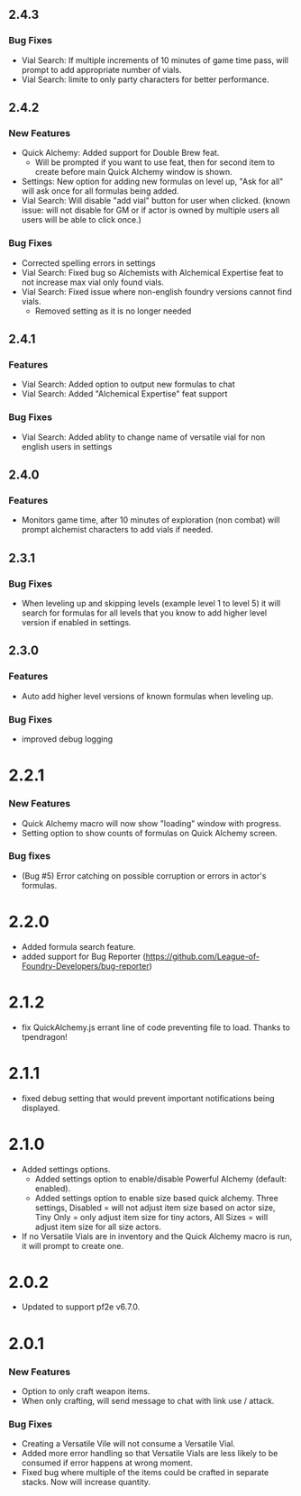 ## 2.4.3
### Bug Fixes
- Vial Search: If multiple increments of 10 minutes of game time pass, will prompt to add appropriate number of vials. 
- Vial Search: limite to only party characters for better performance. 

## 2.4.2
### New Features
- Quick Alchemy: Added support for Double Brew feat.
  - Will be prompted if you want to use feat, then for second item to create before main Quick Alchemy window is shown. 
- Settings: New option for adding new formulas on level up, "Ask for all" will ask once for all formulas being added. 
- Vial Search: Will disable "add vial" button for user when clicked. (known issue: will not disable for GM or if actor is owned by multiple users all users will be able to click once.)
### Bug Fixes
- Corrected spelling errors in settings
- Vial Search: Fixed bug so Alchemists with Alchemical Expertise feat to not increase max vial only found vials. 
- Vial Search: Fixed issue where non-english foundry versions cannot find vials. 
  - Removed setting as it is no longer needed

## 2.4.1
### Features
- Vial Search: Added option to output new formulas to chat
- Vial Search: Added "Alchemical Expertise" feat support
### Bug Fixes
- Vial Search: Added ablity to change name of versatile vial for non english users in settings

## 2.4.0
### Features
- Monitors game time, after 10 minutes of exploration (non combat) will prompt alchemist characters to add vials if needed. 

## 2.3.1
### Bug Fixes
- When leveling up and skipping levels (example level 1 to level 5) it will search for formulas for all levels that you know to add higher level version if enabled in settings. 

## 2.3.0
### Features
- Auto add higher level versions of known formulas when leveling up. 
### Bug Fixes
- improved debug logging

# 2.2.1
### New Features
- Quick Alchemy macro will now show "loading" window with progress.
- Setting option to show counts of formulas on Quick Alchemy screen. 

### Bug fixes
- (Bug #5) Error catching on possible corruption or errors in actor's formulas. 

# 2.2.0
- Added formula search feature.
- added support for Bug Reporter (https://github.com/League-of-Foundry-Developers/bug-reporter)

# 2.1.2
- fix QuickAlchemy.js errant line of code preventing file to load. Thanks to tpendragon!

# 2.1.1
- fixed debug setting that would prevent important notifications being displayed.

# 2.1.0
- Added settings options.
  - Added settings option to enable/disable Powerful Alchemy (default: enabled).
  - Added settings option to enable size based quick alchemy. Three settings, Disabled = will not adjust item size based on actor size, Tiny Only = only adjust item size for tiny actors, All Sizes = will adjust item size for all size actors. 
- If no Versatile Vials are in inventory and the Quick Alchemy macro is run, it will prompt to create one. 

# 2.0.2
- Updated to support pf2e v6.7.0.

# 2.0.1
### New Features
- Option to only craft weapon items.
- When only crafting, will send message to chat with link use / attack.

### Bug Fixes
- Creating a Versatile Vile will not consume a Versatile Vial. 
- Added more error handling so that Versatile Vials are less likely to be consumed if error happens at wrong moment. 
- Fixed bug where multiple of the items could be crafted in separate stacks. Now will increase quantity.

